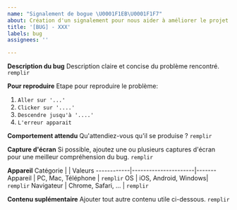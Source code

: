 ```yaml
---
name: "Signalement de bogue \U0001F1EB\U0001F1F7"
about: Création d'un signalement pour nous aider à améliorer le projet
title: '[BUG] - XXX'
labels: bug
assignees: ''

---
```


**Description du bug**
Description claire et concise du problème rencontré.
`remplir`

**Pour reproduire**
Etape pour reproduire le problème:
1. `Aller sur '...'`
2. `Clicker sur '....'`
3. `Descendre jusqu'à '....'`
4. `L'erreur apparait`

**Comportement attendu**
Qu'attendiez-vous qu'il se produise ?
`remplir`

**Capture d'écran**
Si possible, ajoutez une ou plusieurs captures d'écran pour une meilleur compréhension du bug.
`remplir`

**Appareil**
 Catégorie  |                      | Valeurs
------------|----------------------|-------
 Appareil   | PC, Mac, Téléphone   | `remplir`
 OS         | iOS, Android, Windows| `remplir`
 Navigateur | Chrome, Safari, ...  | `remplir`

**Contenu suplémentaire**
Ajouter tout autre contenu utile ci-dessous.
`remplir`
